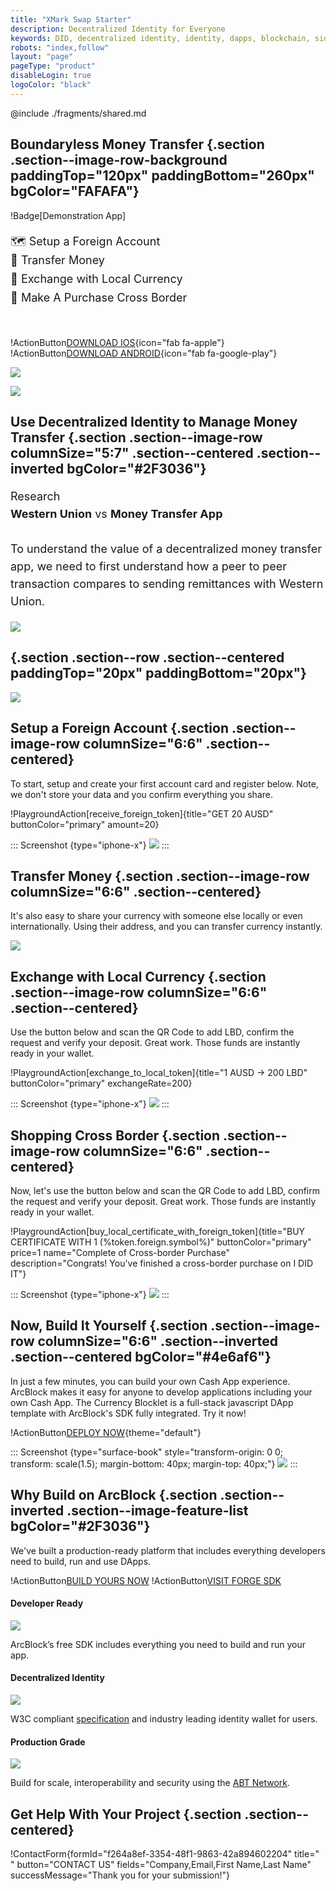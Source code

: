 ```yaml
---
title: "XMark Swap Starter"
description: Decentralized Identity for Everyone
keywords: DID, decentralized identity, identity, dapps, blockchain, sidetree, cash app, abtdid, abt
robots: "index,follow"
layout: "page"
pageType: "product"
disableLogin: true
logoColor: "black"
---
```


@include ./fragments/shared.md

## Boundaryless Money Transfer {.section .section--image-row-background paddingTop="120px" paddingBottom="260px" bgColor="FAFAFA"}

!Badge[Demonstration App]

<p style="font-size: 18px; line-height: 30px;">
🗺 Setup a Foreign Account<br>
💸 Transfer Money<br>
🔁 Exchange with Local Currency<br>
🛒 Make A Purchase Cross Border<br><br>
</p>

!ActionButton[DOWNLOAD IOS](https://itunes.apple.com/app/id1460083542){icon="fab fa-apple"}
!ActionButton[DOWNLOAD ANDROID](https://play.google.com/store/apps/details?id=com.arcblock.wallet.app.product){icon="fab fa-google-play"}

![](./images/bg_blank.jpg)

![](./images/header-illustration-2.jpg)

## Use Decentralized Identity to Manage Money Transfer  {.section .section--image-row columnSize="5:7" .section--centered .section--inverted bgColor="#2F3036"}

<p style="font-size: 18px; line-height: 28px;">
Research
<br>
<b>Western Union</b> vs <b>Money Transfer App</b>
<br><br>
To understand the value of a decentralized money transfer app, we need to first understand how a peer to peer transaction compares to sending remittances with Western Union.
</p>

![](./images/money_transfer-compare.jpg)

## {.section .section--row .section--centered paddingTop="20px" paddingBottom="20px"}

![](./images/map_money-transfer.jpg)

## Setup a Foreign Account {.section .section--image-row columnSize="6:6" .section--centered}

To start, setup and create your first account card and register below. Note, we don't store your data and you confirm everything you share.

!PlaygroundAction[receive_foreign_token]{title="GET 20 AUSD" buttonColor="primary" amount=20}

::: Screenshot {type="iphone-x"}
![](./images/mobile_2_account.jpg)
:::

## Transfer Money {.section .section--image-row columnSize="6:6" .section--centered}

It's also easy to share your currency with someone else locally or even internationally. Using their address, and you can transfer currency instantly.

![](./images/mobile-screen-send_request.jpg)

## Exchange with Local Currency {.section .section--image-row columnSize="6:6" .section--centered}

Use the button below and scan the QR Code to add LBD, confirm the request and verify your deposit. Great work. Those funds are instantly ready in your wallet.

!PlaygroundAction[exchange_to_local_token]{title="1 AUSD → 200 LBD" buttonColor="primary" exchangeRate=200}

::: Screenshot {type="iphone-x"}
![](./images/mobile_activity_token_exchange.jpg)
:::

## Shopping Cross Border {.section .section--image-row columnSize="6:6" .section--centered}

Now, let's use the button below and scan the QR Code to add LBD, confirm the request and verify your deposit. Great work. Those funds are instantly ready in your wallet.

!PlaygroundAction[buy_local_certificate_with_foreign_token]{title="BUY CERTIFICATE WITH 1 (%token.foreign.symbol%)" buttonColor="primary" price=1 name="Complete of Cross-border Purchase" description="Congrats! You've finished a cross-border purchase on I DID IT"}

::: Screenshot {type="iphone-x"}
![](./images/mobile_activity_buy_certificate.jpg)
:::

## Now, Build It Yourself {.section .section--image-row columnSize="6:6" .section--inverted .section--centered bgColor="#4e6af6"}

In just a few minutes, you can build your own Cash App experience. ArcBlock makes it easy for anyone to develop applications including your own Cash App. The Currency Blocklet is a full-stack javascript DApp template with ArcBlock's SDK fully integrated. Try it now!

!ActionButton[DEPLOY NOW](https://blocklet.arcblock.io/blocklets/starter/xmark-swap-starter){theme="default"}

::: Screenshot {type="surface-book" style="transform-origin: 0 0; transform: scale(1.5); margin-bottom: 40px; margin-top: 40px;"}
![](./images/currency-blocklet.jpg)
:::

## Why Build on ArcBlock {.section .section--inverted .section--image-feature-list bgColor="#2F3036"}

We've built a production-ready platform that includes everything developers need to build, run and use DApps.

!ActionButton[BUILD YOURS NOW](https://blocklet.arcblock.io/blocklets/starter/xmark-swap-starter)
!ActionButton[VISIT FORGE SDK](https://www.arcblock.io/en/forge-sdk)

#### Developer Ready

![](./images/icons8-github.svg)

ArcBlock’s free SDK includes everything you need to build and run your app.

#### Decentralized Identity

![](./images/icons8-badge.svg)

W3C compliant [specification](https://arcblock.github.io/abt-did-spec/) and industry leading identity wallet for users.

#### Production Grade

![](./images/icons8-robot.svg)

Build for scale, interoperability and security using the [ABT Network](https://www.abtnetwork.io).

## Get Help With Your Project {.section .section--centered}

!ContactForm[](){formId="f264a8ef-3354-48f1-9863-42a894602204" title=" " button="CONTACT US" fields="Company,Email,First Name,Last Name" successMessage="Thank you for your submission!"}
